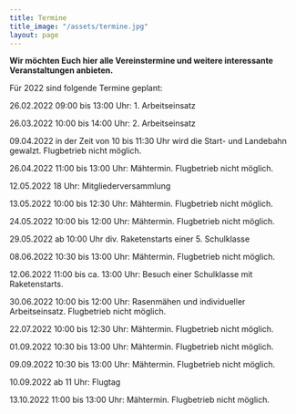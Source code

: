 ```yaml
---
title: Termine
title_image: "/assets/termine.jpg"
layout: page
---
```


**Wir möchten Euch hier alle Vereinstermine und weitere interessante Veranstaltungen anbieten.**

Für 2022 sind folgende Termine geplant:

26.02.2022 09:00 bis 13:00 Uhr: 1. Arbeitseinsatz  

26.03.2022 10:00 bis 14:00 Uhr: 2. Arbeitseinsatz  

09.04.2022 in der Zeit von 10 bis 11:30 Uhr wird die Start- und Landebahn gewalzt. Flugbetrieb nicht möglich.

26.04.2022 11:00 bis 13:00 Uhr: Mähtermin. Flugbetrieb nicht möglich.

12.05.2022 18 Uhr: Mitgliederversammlung

13.05.2022 10:00 bis 12:30 Uhr: Mähtermin. Flugbetrieb nicht möglich.

24.05.2022 10:00 bis 12:00 Uhr: Mähtermin. Flugbetrieb nicht möglich.

29.05.2022 ab 10:00 Uhr div. Raketenstarts einer 5. Schulklasse

08.06.2022 10:30 bis 13:00 Uhr: Mähtermin. Flugbetrieb nicht möglich.

12.06.2022 11:00 bis ca. 13:00 Uhr: Besuch einer Schulklasse mit Raketenstarts.

30.06.2022 10:00 bis 12:00 Uhr: Rasenmähen und individueller Arbeitseinsatz. Flugbetrieb nicht möglich.

22.07.2022 10:00 bis 12:30 Uhr: Mähtermin. Flugbetrieb nicht möglich.

01.09.2022 10:30 bis 13:00 Uhr: Mähtermin. Flugbetrieb nicht möglich.

09.09.2022 10:30 bis 13:00 Uhr: Mähtermin. Flugbetrieb nicht möglich.

10.09.2022 ab 11 Uhr: Flugtag

13.10.2022 11:00 bis 13:00 Uhr: Mähtermin. Flugbetrieb nicht möglich.